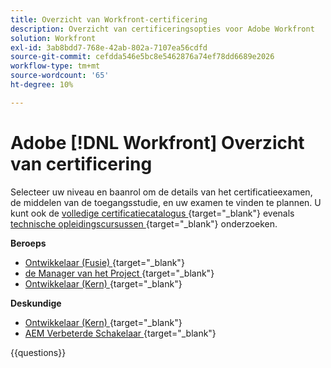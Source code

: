 ```yaml
---
title: Overzicht van Workfront-certificering
description: Overzicht van certificeringsopties voor Adobe Workfront
solution: Workfront
exl-id: 3ab8bdd7-768e-42ab-802a-7107ea56cdfd
source-git-commit: cefdda546e5bc8e5462876a74ef78dd6689e2026
workflow-type: tm+mt
source-wordcount: '65'
ht-degree: 10%

---
```


# Adobe [!DNL Workfront] Overzicht van certificering

Selecteer uw niveau en baanrol om de details van het certificatieexamen, de middelen van de toegangsstudie, en uw examen te vinden te plannen. U kunt ook de [ volledige certificatiecatalogus ](https://certification.adobe.com/certifications) {target="_blank"} evenals [ technische opleidingscursussen ](https://certification.adobe.com/courses/?/courses) {target="_blank"} onderzoeken.

**Beroeps**

* [ Ontwikkelaar (Fusie) ](https://certification.adobe.com/certification/fusion-developer-professional) {target="_blank"} <!--AD0-E902-->
* [ de Manager van het Project ](https://certification.adobe.com/certification/project-manager-professional) {target="_blank"} <!--AD0-E903-->
* [ Ontwikkelaar (Kern) ](https://certification.adobe.com/certification/core-developer-professional) {target="_blank"} <!--AD0-E908-->

**Deskundige**

* [ Ontwikkelaar (Kern) ](https://certification.adobe.com/certification/core-developer-expert) {target="_blank"} <!--AD0-E907-->
* [ AEM Verbeterde Schakelaar ](https://certification.adobe.com/certification/experience-manager-enhanced-connector-expert) {target="_blank"} <!--AD0-E906-->

{{questions}}

